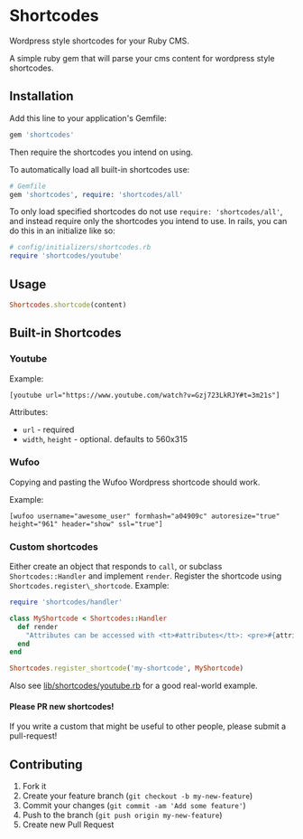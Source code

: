 # Shortcodes

Wordpress style shortcodes for your Ruby CMS.

A simple ruby gem that will parse your cms content for wordpress style shortcodes.

## Installation

Add this line to your application's Gemfile:

```ruby
gem 'shortcodes'
```

Then require the shortcodes you intend on using.

To automatically load all built-in shortcodes use:

```ruby
# Gemfile
gem 'shortcodes', require: 'shortcodes/all'
```

To only load specified shortcodes do not use `require: 'shortcodes/all'`, and
instead require only the shortcodes you intend to use. In rails, you can do this
in an initialize like so:

```ruby
# config/initializers/shortcodes.rb
require 'shortcodes/youtube'
```

## Usage

```ruby
Shortcodes.shortcode(content)
```

## Built-in Shortcodes

### Youtube

Example:

```
[youtube url="https://www.youtube.com/watch?v=Gzj723LkRJY#t=3m21s"]
```

Attributes:

* `url` - required
* `width`, `height` - optional. defaults to 560x315

### Wufoo

Copying and pasting the Wufoo Wordpress shortcode should work.

Example:

```
[wufoo username="awesome_user" formhash="a04909c" autoresize="true" height="961" header="show" ssl="true"]
```

### Custom shortcodes

Either create an object that responds to `call`, or subclass `Shortcodes::Handler` and implement
`render`. Register the shortcode using `Shortcodes.register\_shortcode`. Example:

```ruby
require 'shortcodes/handler'

class MyShortcode < Shortcodes::Handler
  def render
    "Attributes can be accessed with <tt>#attributes</tt>: <pre>#{attributes.inspect}</pre>"
  end
end

Shortcodes.register_shortcode('my-shortcode', MyShortcode)
```

Also see
[lib/shortcodes/youtube.rb](https://github.com/carnesmedia/shortcodes/blob/master/lib/shortcodes/youtube.rb)
for a good real-world example.

#### Please PR new shortcodes!

If you write a custom that might be useful to other people, please submit
a pull-request!

## Contributing

1. Fork it
2. Create your feature branch (`git checkout -b my-new-feature`)
3. Commit your changes (`git commit -am 'Add some feature'`)
4. Push to the branch (`git push origin my-new-feature`)
5. Create new Pull Request

